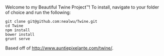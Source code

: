 Welcome to my Beautiful Twine Project™! To install, navigate to your folder of choice and run the following:

```
git clone git@github.com:nealwu/Twine.git
cd Twine
npm install
bower install
grunt serve
```

Based off of http://www.auntiepixelante.com/twine/.
